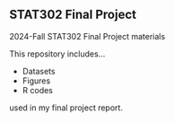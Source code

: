 ## STAT302 Final Project
2024-Fall STAT302 Final Project materials

This repository includes...
- Datasets
- Figures
- R codes

used in my final project report.